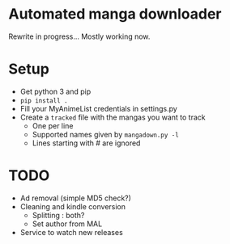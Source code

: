 Automated manga downloader
==========================

Rewrite in progress...
Mostly working now.


# Setup


* Get python 3 and pip
* `pip install .`
* Fill your MyAnimeList credentials in settings.py
* Create a `tracked` file with the mangas you want to track
    * One per line
    * Supported names given by `mangadown.py -l`
    * Lines starting with # are ignored


# TODO


* Ad removal (simple MD5 check?)
* Cleaning and kindle conversion
  * Splitting : both?
  * Set author from MAL
* Service to watch new releases
